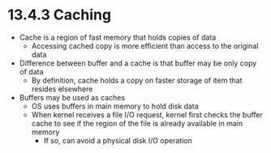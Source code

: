 # 13.4.3 Caching

* Cache is a region of fast memory that holds copies of data
  * Accessing cached copy is more efficient than access to the original data
* Difference between buffer and a cache is that buffer may be only copy of data
  * By definition, cache holds a copy on faster storage of item that resides elsewhere
* Buffers may be used as caches
  * OS uses buffers in main memory to hold disk data
  * When kernel receives a file I/O request, kernel first checks the buffer cache to see if the region of the file is already available in main memory
    * If so, can avoid a physical disk I/O operation
